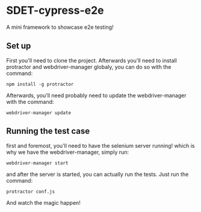 # SDET-cypress-e2e
A mini framework to showcase e2e testing!

## Set up
First you'll need to clone the project. Afterwards you'll need to install protractor and webdriver-manager globaly, you can do so with the command:

```npm install -g protractor```

Afterwards, you'll need probably need to update the webdriver-manager with the command:

```webdriver-manager update```

## Running the test case

first and foremost, you'll need to have the selenium server running! which is why we have the webdriver-manager, 
simply run:

```webdriver-manager start```

and after the server is started, you can actually run the tests. Just run the command:

```protractor conf.js```

And watch the magic happen!
